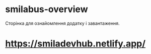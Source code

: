 # smilabus-overview
Сторінка для ознайомлення додатку і завантаження.
# https://smiladevhub.netlify.app/
